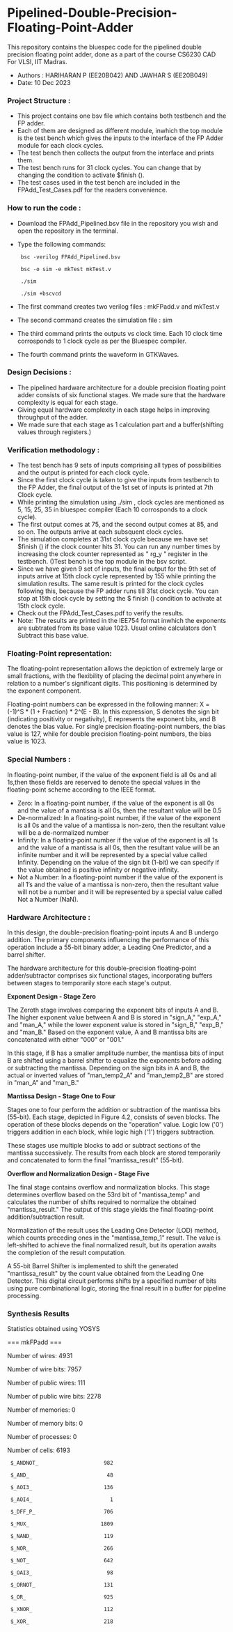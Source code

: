 # Pipelined-Double-Precision-Floating-Point-Adder

This repository contains the bluespec code for the pipelined double precision floating point adder, done as a part of the course CS6230 CAD For VLSI, IIT Madras.
* Authors : HARIHARAN P (EE20B042)  AND  JAWHAR S (EE20B049)
* Date: 10 Dec 2023

### **Project Structure :**
* This project contains one bsv file which contains both testbench and the FP adder.
* Each of them are designed as different module, inwhich the top module is the test bench which gives the inputs to the interface of the FP Adder module for each clock cycles.
* The test bench then collects the output from the interface and prints them.
* The test bench runs for 31 clock cycles. You can change that by changing the condition to activate $finish ().
* The test cases used in the test bench are included in the FPAdd_Test_Cases.pdf for the readers convenience. 

### **How to run the code :**
* Download the FPAdd_Pipelined.bsv file in the repository you wish and open the repository in the terminal.
* Type the following commands:

     ` bsc -verilog FPAdd_Pipelined.bsv`

     ` bsc -o sim -e mkTest mkTest.v`

     ` ./sim`

     ` ./sim +bscvcd`

* The first command creates two verilog files : mkFPadd.v and mkTest.v
* The second command creates the simulation file : sim
* The third command prints the outputs vs clock time. Each 10 clock time corrosponds to 1 clock cycle as per the Bluespec compiler.
* The fourth command prints the waveform in GTKWaves.


### **Design Decisions :**

* The pipelined hardware architecture for a double precision floating point adder consists of six functional stages. We made sure that the hardware complexity is equal for each stage.
* Giving equal hardware complexity in each stage helps in improving throughput of the adder.
* We made sure that each stage as 1 calculation part and a buffer(shifting values through registers.)

### **Verification methodology :**

* The test bench has 9 sets of inputs comprising all types of possibilities and the output is printed for each clock cycle.
* Since the first clock cycle is taken to give the inputs from testbench to the FP Adder, the final output of the 1st set of inputs is printed at 7th Clock cycle. 
* While printing the simulation using ./sim , clock cycles are mentioned as 5, 15, 25, 35 in bluespec compiler (Each 10 corrosponds to a clock cycle).
* The first output comes at 75, and the second output comes at 85, and so on. The outputs arrive at each subsquent clock cycles.
* The simulation completes at 31st clock cycle because we have set $finish () if the clock counter hits 31. You can run any number times by increasing the clock counter represented as " rg_y " register in the testbench. ()Test bench is the top module in the bsv script.
* Since we have given 9 set of inputs, the final output for the 9th set of inputs arrive at 15th clock cycle represented by 155 while printing the simulation results. The same result is printed for the clock cycles following this, because the FP adder runs till 31st clock cycle. You can stop at 15th clock cycle by setting the $ finish () condition to activate at 15th clock cycle.
* Check out the FPAdd_Test_Cases.pdf to verify the results.
* Note: The results are printed in the IEE754 format inwhich the exponents are subtrated from its base value 1023. Usual online calculators don't Subtract this base value.

	
### **Floating-Point representation:** 

The floating-point representation allows the depiction of extremely large or small fractions, with the flexibility of placing the decimal point anywhere in relation to a number's significant digits. This positioning is determined by the exponent component. 

Floating-point numbers can be expressed in the following manner: X = (-1)^S * (1 + Fraction) * 2^(E - B). In this expression, S denotes the sign bit (indicating positivity or negativity), E represents the exponent bits, and B denotes the bias value. For single precision floating-point numbers, the bias value is 127, while for double precision floating-point numbers, the bias value is 1023.
	
### **Special Numbers :** 

In floating-point number, if the value of the exponent field is all 0s and all 1s,then these fields are reserved to denote the special values in the floating-point scheme according to the IEEE format.
* Zero: In a floating-point number, if the value of the exponent is all 0s and the value of a mantissa is all 0s, then the resultant value will be 0.5
* De-normalized: In a floating-point number, if the value of the exponent is all 0s and the value of a mantissa is non-zero, then the resultant value will be a de-normalized number
* Infinity: In a floating-point number if the value of the exponent is all 1s and the value of a mantissa is all 0s, then the resultant value will be an infinite number and it will be represented by a special value called Infinity. Depending on the value of the sign bit (1-bit) we can specify if the value obtained is positive infinity or negative infinity.
* Not a Number: In a floating-point number if the value of the exponent is all 1’s and the value of a mantissa is non-zero, then the resultant value will not be a number and it will be represented by a special value called Not a Number (NaN).

### **Hardware Architecture :**

In this design, the double-precision floating-point inputs A and B undergo addition. The primary components influencing the performance of this operation include a 55-bit binary adder, a Leading One Predictor, and a barrel shifter.

The hardware architecture for this double-precision floating-point adder/subtractor comprises six functional stages, incorporating buffers between stages to temporarily store each stage's output.

**Exponent Design - Stage Zero**

The Zeroth stage involves comparing the exponent bits of inputs A and B. The higher exponent value between A and B is stored in "sign_A," "exp_A," and "man_A," while the lower exponent value is stored in "sign_B," "exp_B," and "man_B." Based on the exponent value, A and B mantissa bits are concatenated with either "000" or "001."

In this stage, if B has a smaller amplitude number, the mantissa bits of input B are shifted using a barrel shifter to equalize the exponents before adding or subtracting the mantissa. Depending on the sign bits in A and B, the actual or inverted values of "man_temp2_A" and "man_temp2_B" are stored in "man_A" and "man_B."

**Mantissa Design - Stage One to Four** 

Stages one to four perform the addition or subtraction of the mantissa bits (55-bit). Each stage, depicted in Figure 4.2, consists of seven blocks. The operation of these blocks depends on the "operation" value. Logic low ('0') triggers addition in each block, while logic high ('1') triggers subtraction.

These stages use multiple blocks to add or subtract sections of the mantissa successively. The results from each block are stored temporarily and concatenated to form the final "mantissa_result" (55-bit).


**Overflow and Normalization Design - Stage Five** 

The final stage contains overflow and normalization blocks. This stage determines overflow based on the 53rd bit of "mantissa_temp" and calculates the number of shifts required to normalize the obtained "mantissa_result." The output of this stage yields the final floating-point addition/subtraction result.

Normalization of the result uses the Leading One Detector (LOD) method, which counts preceding ones in the "mantissa_temp_1" result. The value is left-shifted to achieve the final normalized result, but its operation awaits the completion of the result computation.

A 55-bit Barrel Shifter is implemented to shift the generated "mantissa_result" by the count value obtained from the Leading One Detector. This digital circuit performs shifts by a specified number of bits using pure combinational logic, storing the final result in a buffer for pipeline processing.

### **Synthesis Results**
Statistics obtained using YOSYS

=== mkFPadd ===

   Number of wires:               4931

   Number of wire bits:           7957

   Number of public wires:         111

   Number of public wire bits:    2278

   Number of memories:               0

   Number of memory bits:            0

   Number of processes:              0

   Number of cells:               6193

     $_ANDNOT_                     982

     $_AND_                         48

     $_AOI3_                       136

     $_AOI4_                         1

     $_DFF_P_                      706

     $_MUX_                       1809

     $_NAND_                       119

     $_NOR_                        266

     $_NOT_                        642

     $_OAI3_                        98

     $_ORNOT_                      131

     $_OR_                         925

     $_XNOR_                       112

     $_XOR_                        218
